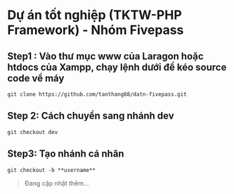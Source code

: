 # Dự án tốt nghiệp (TKTW-PHP Framework) - Nhóm Fivepass
## Step1 : Vào thư mục www của Laragon hoặc htdocs của Xampp, chạy lệnh dưới để kéo source code về máy
```
git clone https://github.com/tanthang88/datn-fivepass.git
```
## Step 2: Cách chuyển sang nhánh dev
```
git checkout dev
```

## Step3: Tạo nhánh cá nhân
```
git checkout -b **username**
```
> Đang cập nhật thêm...
